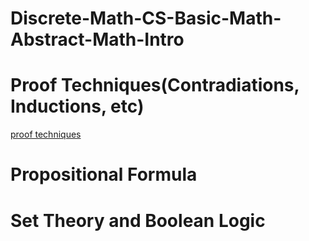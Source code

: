 # Discrete-Math-CS-Basic-Math-Abstract-Math-Intro
# Proof Techniques(Contradiations, Inductions, etc)
[proof techniques](Introduction%20to%20Abstract%20Math)

# Propositional Formula
# Set Theory and Boolean Logic
